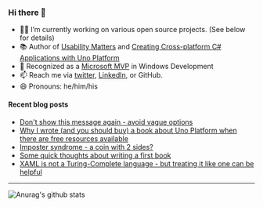 ### Hi there 👋

- 👨‍💻 I’m currently working on various open source projects. (See below for details)
- 📚 Author of [Usability Matters](https://www.manning.com/books/usability-matters?a_aid=mrlacey) and [Creating Cross-platform C# Applications with Uno Platform](https://www.packtpub.com/product/creating-cross-platform-c-applications-with-uno-platform/9781801078498)
- 🏅 Recognized as a [Microsoft MVP](https://mvp.microsoft.com/en-us/PublicProfile/5001397?fullName=Matt%20Lacey) in Windows Development
- 📫 Reach me via [twitter](https://twitter.com/mrlacey), [LinkedIn](https://www.linkedin.com/in/mrlacey), or GitHub.
- 😄 Pronouns: he/him/his

<!--
**mrlacey/mrlacey** is a ✨ _special_ ✨ repository because its `README.md` (this file) appears on your GitHub profile.

Here are some ideas to get you started:

- 🔭 I’m currently working on ...
- 🌱 I’m currently learning ...
- 👯 I’m looking to collaborate on ...
- 🤔 I’m looking for help with ...
- 💬 Ask me about ...
- 📫 How to reach me: ...
- 😄 Pronouns: ...
- ⚡ Fun fact: ...
-->

#### Recent blog posts
<!-- BLOG-POST-LIST:START -->
- [Don&#39;t show this message again - avoid vague options](https://www.mrlacey.com/2022/02/dont-show-this-message-again-avoid.html)
- [Why I wrote &lpar;and you should buy&rpar; a book about Uno Platform when there are free resources available](https://www.mrlacey.com/2022/02/why-i-wrote-and-you-should-buy-book.html)
- [Imposter syndrome - a coin with 2 sides?](https://www.mrlacey.com/2022/02/imposter-syndrome-coin-with-2-sides.html)
- [Some quick thoughts about writing a first book](https://www.mrlacey.com/2022/02/some-quick-thoughts-about-writing-first.html)
- [XAML is not a Turing-Complete language - but treating it like one can be helpful](https://www.mrlacey.com/2022/02/xaml-is-not-turing-complete-language.html)
<!-- BLOG-POST-LIST:END -->

---

![Anurag's github stats](https://github-readme-stats.vercel.app/api?username=mrlacey&count_private=true&show_icons=true)
